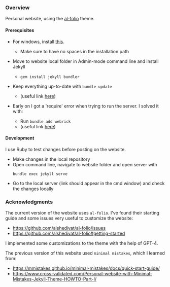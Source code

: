 
### Overview

Personal website, using the [al-folio](https://github.com/alshedivat/al-folio) theme.

#### Prerequisites 

- For windows, install [this](https://rubyinstaller.org/).
    - Make sure to have no spaces in the installation path
- Move to website local folder in Admin-mode command line and install Jekyll
    - `gem install jekyll bundler`
- Keep everything up-to-date with `bundle update`
    - (useful link [here](https://gist.github.com/widdowquinn/f255783f826f358f5de97186131419a9))

- Early on I got a 'require' error when trying to run the server. I solved it with:
    - Run `bundle add webrick`
    - (useful link [here](https://github.com/jekyll/jekyll/issues/8523))

#### Development

I use Ruby to test changes before posting on the website. 

- Make changes in the local repository
- Open command line, navigate to website folder and open server with 
    ```
    bundle exec jekyll serve
    ```
- Go to the local server (link should appear in the cmd window) and check the changes locally

### Acknowledgments

The current version of the website uses `al-folio`. I've found their starting guide and some issues very useful to customize the website:

- https://github.com/alshedivat/al-folio/issues
- https://github.com/alshedivat/al-folio#getting-started

I implemented some customizations to the theme with the help of GPT-4.

The previous version of this website used `minimal mistakes`, which I learned from:

- https://mmistakes.github.io/minimal-mistakes/docs/quick-start-guide/
- https://www.cross-validated.com/Personal-website-with-Minimal-Mistakes-Jekyll-Theme-HOWTO-Part-I/
